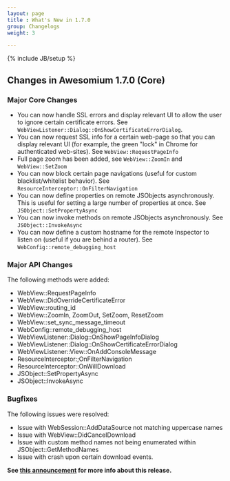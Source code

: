 ```yaml
---
layout: page
title : What's New in 1.7.0
group: Changelogs
weight: 3

---
```

{% include JB/setup %}

## Changes in Awesomium 1.7.0 (Core)

### Major Core Changes
 * You can now handle SSL errors and display relevant UI to allow the user to ignore certain certificate errors. See `WebViewListener::Dialog::OnShowCertificateErrorDialog`.
 * You can now request SSL info for a certain web-page so that you can display relevant UI (for example, the green "lock" in Chrome for authenticated web-sites). See `WebView::RequestPageInfo`
 * Full page zoom has been added, see `WebView::ZoomIn` and `WebView::SetZoom `
 * You can now block certain page navigations (useful for custom blacklist/whitelist behavior). See `ResourceInterceptor::OnFilterNavigation`
 * You can now define properties on remote JSObjects asynchronously. This is useful for setting a large number of properties at once. See `JSObject::SetPropertyAsync`
 * You can now invoke methods on remote JSObjects asynchronously. See `JSObject::InvokeAsync`
 * You can now define a custom hostname for the remote Inspector to listen on (useful if you are behind a router). See `WebConfig::remote_debugging_host`

### Major API Changes

The following methods were added:

 * WebView::RequestPageInfo
 * WebView::DidOverrideCertificateError
 * WebView::routing_id
 * WebView::ZoomIn, ZoomOut, SetZoom, ResetZoom
 * WebView::set_sync_message_timeout
 * WebConfig::remote_debugging_host
 * WebViewListener::Dialog::OnShowPageInfoDialog
 * WebViewListener::Dialog::OnShowCertificateErrorDialog
 * WebViewListener::View::OnAddConsoleMessage
 * ResourceInterceptor:;OnFilterNavigation
 * ResourceInterceptor::OnWillDownload
 * JSObject::SetPropertyAsync
 * JSObject::InvokeAsync

### Bugfixes

The following issues were resolved:

 * Issue with WebSession::AddDataSource not matching uppercase names
 * Issue with WebView::DidCancelDownload
 * Issue with custom method names not being enumerated within JSObject::GetMethodNames
 * Issue with crash upon certain download events.

__See [this announcement](http://labs.awesomium.com/whats-new-in-1-7-0) for more info about this release.__
 